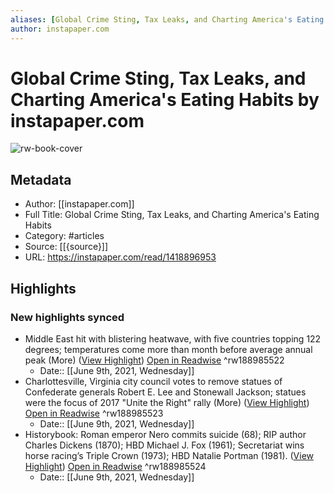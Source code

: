 ```yaml
---
aliases: [Global Crime Sting, Tax Leaks, and Charting America's Eating Habits, Global Crime Sting, Tax Leaks, and Charting America's Eating Habits]
author: instapaper.com
---
```

# Global Crime Sting, Tax Leaks, and Charting America's Eating Habits by instapaper.com

![rw-book-cover](https://readwise-assets.s3.amazonaws.com/static/images/article2.74d541386bbf.png)

## Metadata
- Author: [[instapaper.com]]
- Full Title: Global Crime Sting, Tax Leaks, and Charting America's Eating Habits
- Category: #articles
- Source: [[{source}]]
- URL: https://instapaper.com/read/1418896953

## Highlights
### New highlights synced
- Middle East hit with blistering heatwave, with five countries topping 122 degrees; temperatures come more than month before average annual peak (More) ([View Highlight](https://instapaper.com/read/1418896953/16626283)) [Open in Readwise](https://readwise.io/open/188985522) ^rw188985522
    - Date:: [[June 9th, 2021, Wednesday]]
- Charlottesville, Virginia city council votes to remove statues of Confederate generals Robert E. Lee and Stonewall Jackson; statues were the focus of 2017 "Unite the Right" rally (More) ([View Highlight](https://instapaper.com/read/1418896953/16626287)) [Open in Readwise](https://readwise.io/open/188985523) ^rw188985523
    - Date:: [[June 9th, 2021, Wednesday]]
- Historybook: Roman emperor Nero commits suicide (68); RIP author Charles Dickens (1870); HBD Michael J. Fox (1961); Secretariat wins horse racing’s Triple Crown (1973); HBD Natalie Portman (1981). ([View Highlight](https://instapaper.com/read/1418896953/16626300)) [Open in Readwise](https://readwise.io/open/188985524) ^rw188985524
    - Date:: [[June 9th, 2021, Wednesday]]
